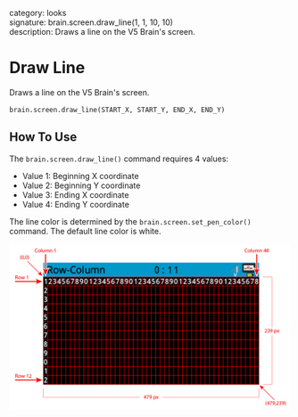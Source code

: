 category: looks  
signature: brain.screen.draw_line(1, 1, 10, 10)  
description: Draws a line on the V5 Brain's screen.  

# Draw Line

Draws a line on the V5 Brain's screen.

```don
brain.screen.draw_line(START_X, START_Y, END_X, END_Y)
```

## How To Use

The `brain.screen.draw_line()` command requires 4 values:

* Value 1: Beginning X coordinate
* Value 2: Beginning Y coordinate
* Value 3: Ending X coordinate
* Value 4: Ending Y coordinate

The line color is determined by the `brain.screen.set_pen_color()` command. The default line color is white.

![brain_screen_info](v5_row_column_brain.jpg)

<advanced>
</advanced>
